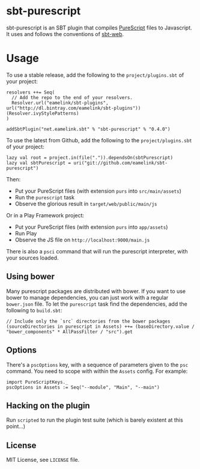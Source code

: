 # sbt-purescript

sbt-purescript is an SBT plugin that compiles [PureScript](http://purescript.org) files to Javascript. It uses and follows the conventions of [sbt-web](https://github.com/sbt/sbt-web).

# Usage

To use a stable release, add the following to the `project/plugins.sbt` of your project:

    resolvers ++= Seq(
      // Add the repo to the end of your resolvers.
      Resolver.url("eamelink/sbt-plugins", url("http://dl.bintray.com/eamelink/sbt-plugins"))(Resolver.ivyStylePatterns)
    )

    addSbtPlugin("net.eamelink.sbt" % "sbt-purescript" % "0.4.0")

To use the latest from Github, add the following to the `project/plugins.sbt` of your project:

    lazy val root = project.in(file(".")).dependsOn(sbtPurescript)
    lazy val sbtPurescript = uri("git://github.com/eamelink/sbt-purescript")

Then:

  * Put your PureScript files (with extension `purs` into `src/main/assets`)
  * Run the `purescript` task
  * Observe the glorious result in `target/web/public/main/js`

Or in a Play Framework project:

  * Put your PureScript files (with extension `purs` into `app/assets`)
  * Run Play
  * Observe the JS file on `http://localhost:9000/main.js`

There is also a `psci` command that will run the purescript interpreter, with your sources loaded.

## Using bower

Many purescript packages are distributed with bower. If you want to use bower to manage dependencies, you can just work with a regular `bower.json` file. To let the `purescript` task find the dependencies, add the following to `build.sbt`:

    // Include only the `src` directories from the bower packages
    (sourceDirectories in purescript in Assets) ++= (baseDirectory.value / "bower_components" * AllPassFilter / "src").get

## Options

There's a `pscOptions` key, with a sequence of parameters given to the `psc` command. You need to scope with within the `Assets` config. For example:

    import PureScriptKeys._
    pscOptions in Assets := Seq("--module", "Main", "--main") 

 

## Hacking on the plugin

Run `scripted` to run the plugin test suite (which is barely existent at this point...)

## License

MIT License, see `LICENSE` file.
